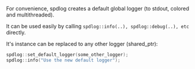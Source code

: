 For convenience, spdlog creates a default global logger (to stdout, colored and multithreaded).

It can be used easily by calling ```spdlog::info(..), spdlog::debug(..), etc``` directly.

It's instance can be replaced to any other logger (shared_ptr):
```c++
spdlog::set_default_logger(some_other_logger);
spdlog::info("Use the new default logger");
```


